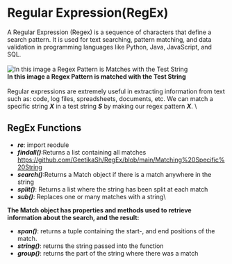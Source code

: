 # Regular Expression(RegEx)
A Regular Expression (Regex) is a sequence of characters that define a search pattern. It is used for text searching, pattern matching, and data validation in programming languages like Python, Java, JavaScript, and SQL.\
\
![In this image a Regex Pattern is Matches with the Test String](https://s3.amazonaws.com/hr-challenge-images/13619/1449634776-aeeb4b9294-ach01_.png)\
**In this image a Regex Pattern is matched with the Test String**\
\
Regular expressions are extremely useful in extracting information from text such as: code, log files, spreadsheets, documents, etc. We can match a specific string ***X*** in a test string ***S*** by making our regex pattern ***X***. 
\
## RegEx Functions

* ***re***: import reodule
* ***findall()***:Returns a list containing all matches https://github.com/GeetikaSh/RegEx/blob/main/Matching%20Specific%20String
* ***search()***:Returns a Match object if there is a match anywhere in the string
* ***split()***: Returns a list where the string has been split at each match
* ***sub()***:	 Replaces one or many matches with a string\

**The Match object has properties and methods used to retrieve information about the search, and the result:**
* ***span()***: returns a tuple containing the start-, and end positions of the match.
* ***string()***: returns the string passed into the function
* ***group()***: returns the part of the string where there was a match




